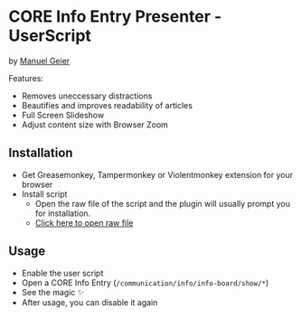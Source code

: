 # CORE Info Entry Presenter - UserScript

by [Manuel Geier](https://geier.io)

Features:

 - Removes uneccessary distractions
 - Beautifies and improves readability of articles
 - Full Screen Slideshow
 - Adjust content size with Browser Zoom
 
## Installation

 - Get Greasemonkey, Tampermonkey or Violentmonkey extension for your browser
 - Install script
   - Open the raw file of the script and the plugin will usually prompt you for installation.
   - [Click here to open raw file](https://github.com/mangei/core-info-entry-presenter/raw/master/core-info-entry-presenter.user.js)
   
## Usage

 - Enable the user script
 - Open a CORE Info Entry (`/communication/info/info-board/show/*`)
 - See the magic ✨
 - After usage, you can disable it again
